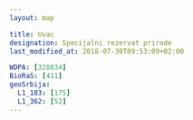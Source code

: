 ```yaml
---
layout: map

title: Uvac
designation: Specijalni rezervat prirode
last_modified_at: 2018-07-30T09:53:09+02:00

WDPA: [328834]
BioRaS: [411]
geoSrbija:
  L1_183: [175]
  L1_362: [52]
---
```

